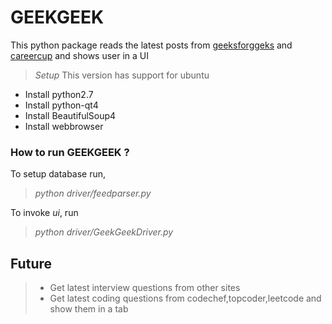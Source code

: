 # GEEKGEEK

This python package reads the  latest posts from [geeksforggeks](http://www.geeksforgeeks.org/) and [careercup](https://careercup.com/page) and shows user in a UI

>*Setup*
>This version has support for ubuntu
* Install python2.7
* Install python-qt4
* Install BeautifulSoup4
* Install webbrowser

### How to run GEEKGEEK ?
To setup database run,
>*python driver/feedparser.py*

To invoke *ui*, run
>*python driver/GeekGeekDriver.py*


Future
------
>* Get latest interview questions from other sites
>* Get latest coding questions from codechef,topcoder,leetcode and show them in a tab
